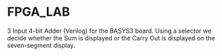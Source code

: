 # FPGA_LAB
3 Input 4-bit Adder (Verilog) for the BASYS3 board. Using a selector we decide whether the Sum is displayed or the Carry Out is displayed on the seven-segment display.
